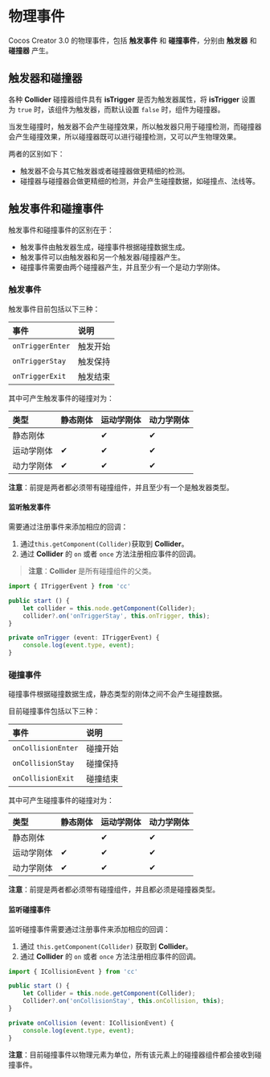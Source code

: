 # 物理事件

Cocos Creator 3.0 的物理事件，包括 **触发事件** 和 **碰撞事件**，分别由 **触发器** 和 **碰撞器** 产生。

## 触发器和碰撞器

各种 **Collider** 碰撞器组件具有 **isTrigger** 是否为触发器属性，将 **isTrigger** 设置为 `true` 时，该组件为触发器，而默认设置 `false` 时，组件为碰撞器。

当发生碰撞时，触发器不会产生碰撞效果，所以触发器只用于碰撞检测，而碰撞器会产生碰撞效果，所以碰撞器既可以进行碰撞检测，又可以产生物理效果。

两者的区别如下：

- 触发器不会与其它触发器或者碰撞器做更精细的检测。
- 碰撞器与碰撞器会做更精细的检测，并会产生碰撞数据，如碰撞点、法线等。

## 触发事件和碰撞事件

触发事件和碰撞事件的区别在于：

- 触发事件由触发器生成，碰撞事件根据碰撞数据生成。
- 触发事件可以由触发器和另一个触发器/碰撞器产生。
- 碰撞事件需要由两个碰撞器产生，并且至少有一个是动力学刚体。

### 触发事件

触发事件目前包括以下三种：

| 事件  | 说明 |
| :--- | :--- |
| `onTriggerEnter` | 触发开始 |
| `onTriggerStay`  | 触发保持 |
| `onTriggerExit`  | 触发结束 |

其中可产生触发事件的碰撞对为：

| 类型  | 静态刚体 | 运动学刚体 | 动力学刚体 |
| :--- | :--- | :--- | :--- |
| 静态刚体 |  | ✔ | ✔ |
| 运动学刚体 | ✔ | ✔ | ✔ |
| 动力学刚体 | ✔ | ✔ | ✔ |

**注意**：前提是两者都必须带有碰撞组件，并且至少有一个是触发器类型。

#### 监听触发事件

需要通过注册事件来添加相应的回调：

1. 通过`this.getComponent(Collider)`获取到 **Collider**。
2. 通过 **Collider** 的 `on` 或者 `once` 方法注册相应事件的回调。

> **注意**：**Collider** 是所有碰撞组件的父类。

```ts
import { ITriggerEvent } from 'cc'

public start () {
    let collider = this.node.getComponent(Collider);
    collider?.on('onTriggerStay', this.onTrigger, this);
}

private onTrigger (event: ITriggerEvent) {
    console.log(event.type, event);
}
```

### 碰撞事件

碰撞事件根据碰撞数据生成，静态类型的刚体之间不会产生碰撞数据。

目前碰撞事件包括以下三种：

| 事件  | 说明 |
| :--- | :--- |
| `onCollisionEnter` | 碰撞开始 |
| `onCollisionStay`  | 碰撞保持 |
| `onCollisionExit`  | 碰撞结束 |

其中可产生碰撞事件的碰撞对为：

| 类型  | 静态刚体 | 运动学刚体 | 动力学刚体 |
| :--- | :--- | :--- | :--- |
| 静态刚体 |  | ✔ | ✔ |
| 运动学刚体 | ✔ | ✔ | ✔ |
| 动力学刚体 | ✔ | ✔ | ✔ |

**注意**：前提是两者都必须带有碰撞组件，并且都必须是碰撞器类型。

#### 监听碰撞事件

监听碰撞事件需要通过注册事件来添加相应的回调：

1. 通过 `this.getComponent(Collider)` 获取到 **Collider**。
2. 通过 **Collider** 的 `on` 或者 `once` 方法注册相应事件的回调。

```ts
import { ICollisionEvent } from 'cc'

public start () {
    let Collider = this.node.getComponent(Collider);
    Collider?.on('onCollisionStay', this.onCollision, this);
}

private onCollision (event: ICollisionEvent) {
    console.log(event.type, event);
}
```

**注意**：目前碰撞事件以物理元素为单位，所有该元素上的碰撞器组件都会接收到碰撞事件。
